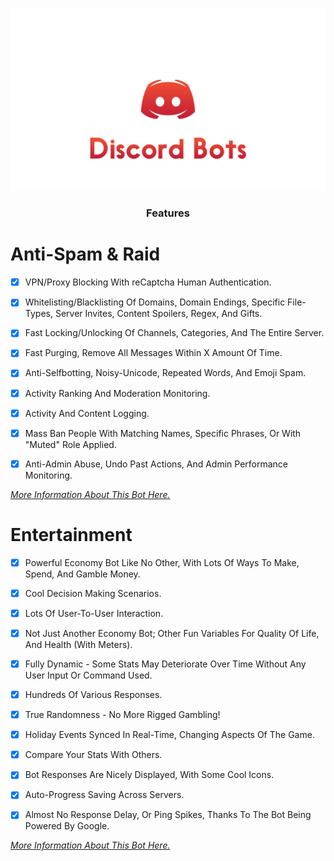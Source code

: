 ![Meoji Is Great!](https://raw.githubusercontent.com/Meoji/Branding/master/banners/discord_bots.png?raw=true)
<h3 align="center">Features<br></h3>

# Anti-Spam & Raid

- [x] VPN/Proxy Blocking With reCaptcha Human Authentication.

- [x] Whitelisting/Blacklisting Of Domains, Domain Endings, Specific File-Types, Server Invites, Content Spoilers, Regex, And Gifts.

- [x] Fast Locking/Unlocking Of Channels, Categories, And The Entire Server.

- [x] Fast Purging, Remove All Messages Within X Amount Of Time.

- [x] Anti-Selfbotting, Noisy-Unicode, Repeated Words, And Emoji Spam.

- [x] Activity Ranking And Moderation Monitoring.

- [x] Activity And Content Logging.

- [x] Mass Ban People With Matching Names, Specific Phrases, Or With "Muted" Role Applied.

- [x] Anti-Admin Abuse, Undo Past Actions, And Admin Performance Monitoring.

*[More Information About This Bot Here.](https://google.com)*

# Entertainment

- [x] Powerful Economy Bot Like No Other, With Lots Of Ways To Make, Spend, And Gamble Money.

- [x] Cool Decision Making Scenarios.

- [x] Lots Of User-To-User Interaction.

- [x] Not Just Another Economy Bot; Other Fun Variables For Quality Of Life, And Health (With Meters).

- [x] Fully Dynamic - Some Stats May Deteriorate Over Time Without Any User Input Or Command Used.

- [x] Hundreds Of Various Responses.

- [x] True Randomness - No More Rigged Gambling!

- [x] Holiday Events Synced In Real-Time, Changing Aspects Of The Game.

- [x] Compare Your Stats With Others.

- [x] Bot Responses Are Nicely Displayed, With Some Cool Icons.

- [x] Auto-Progress Saving Across Servers.

- [x] Almost No Response Delay, Or Ping Spikes, Thanks To The Bot Being Powered By Google.

*[More Information About This Bot Here.](https://google.com)*
